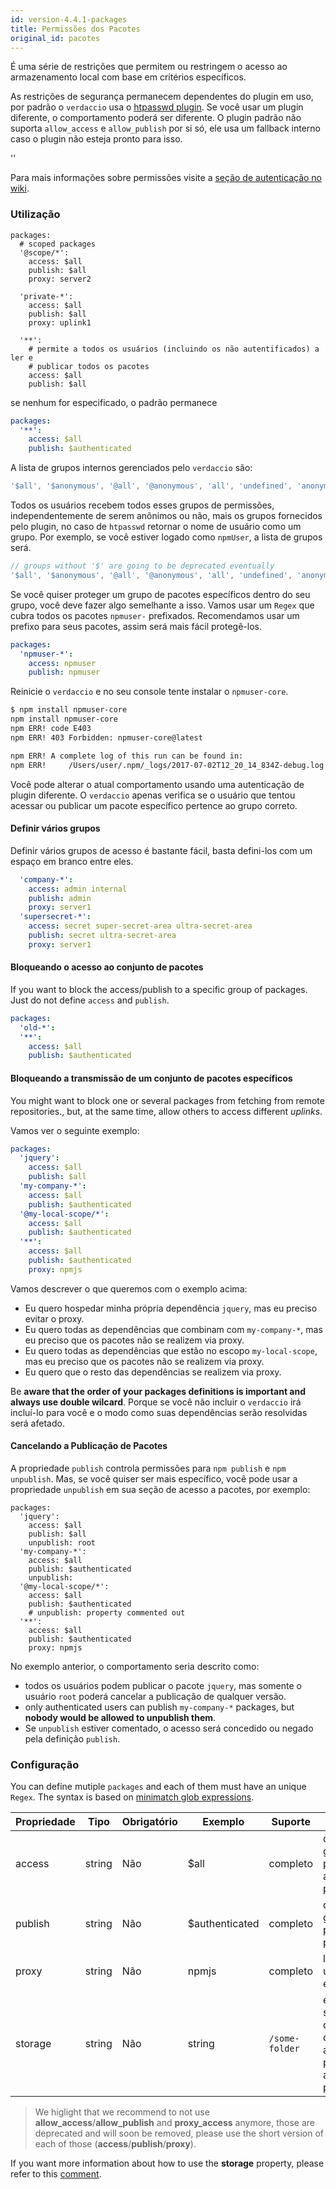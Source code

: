 ```yaml
---
id: version-4.4.1-packages
title: Permissões dos Pacotes
original_id: pacotes
---
```


É uma série de restrições que permitem ou restringem o acesso ao armazenamento local com base em critérios específicos.

As restrições de segurança permanecem dependentes do plugin em uso, por padrão o `verdaccio` usa o [htpasswd plugin](https://github.com/verdaccio/verdaccio-htpasswd). Se você usar um plugin diferente, o comportamento poderá ser diferente. O plugin padrão não suporta `allow_access` e `allow_publish` por si só, ele usa um fallback interno caso o plugin não esteja pronto para isso.

<div id="codefund">''</div>

Para mais informações sobre permissões visite a [seção de autenticação no wiki](auth.md).

### Utilização

```yalm
packages:
  # scoped packages
  '@scope/*':
    access: $all
    publish: $all
    proxy: server2

  'private-*':
    access: $all
    publish: $all
    proxy: uplink1

  '**':
    # permite a todos os usuários (incluindo os não autentificados) a ler e
    # publicar todos os pacotes
    access: $all
    publish: $all
```

se nenhum for especificado, o padrão permanece

```yaml
packages:
  '**':
    access: $all
    publish: $authenticated
```

A lista de grupos internos gerenciados pelo `verdaccio` são:

```js
'$all', '$anonymous', '@all', '@anonymous', 'all', 'undefined', 'anonymous'
```

Todos os usuários recebem todos esses grupos de permissões, independentemente de serem anônimos ou não, mais os grupos fornecidos pelo plugin, no caso de `htpasswd` retornar o nome de usuário como um grupo. Por exemplo, se você estiver logado como `npmUser`, a lista de grupos será.

```js
// groups without '$' are going to be deprecated eventually
'$all', '$anonymous', '@all', '@anonymous', 'all', 'undefined', 'anonymous', 'npmUser'
```

Se você quiser proteger um grupo de pacotes específicos dentro do seu grupo, você deve fazer algo semelhante a isso. Vamos usar um `Regex` que cubra todos os pacotes `npmuser-` prefixados. Recomendamos usar um prefixo para seus pacotes, assim será mais fácil protegê-los.

```yaml
packages:
  'npmuser-*':
    access: npmuser
    publish: npmuser
```

Reinicie o `verdaccio` e no seu console tente instalar o `npmuser-core`.

```bash
$ npm install npmuser-core
npm install npmuser-core
npm ERR! code E403
npm ERR! 403 Forbidden: npmuser-core@latest

npm ERR! A complete log of this run can be found in:
npm ERR!     /Users/user/.npm/_logs/2017-07-02T12_20_14_834Z-debug.log
```

Você pode alterar o atual comportamento usando uma autenticação de plugin diferente. O `verdaccio` apenas verifica se o usuário que tentou acessar ou publicar um pacote específico pertence ao grupo correto.

#### Definir vários grupos

Definir vários grupos de acesso é bastante fácil, basta defini-los com um espaço em branco entre eles.

```yaml
  'company-*':
    access: admin internal
    publish: admin
    proxy: server1
  'supersecret-*':
    access: secret super-secret-area ultra-secret-area
    publish: secret ultra-secret-area
    proxy: server1
```

#### Bloqueando o acesso ao conjunto de pacotes

If you want to block the access/publish to a specific group of packages. Just do not define `access` and `publish`.

```yaml
packages:
  'old-*':
  '**':
    access: $all
    publish: $authenticated
```

#### Bloqueando a transmissão de um conjunto de pacotes específicos

You might want to block one or several packages from fetching from remote repositories., but, at the same time, allow others to access different *uplinks*.

Vamos ver o seguinte exemplo:

```yaml
packages:
  'jquery':
    access: $all
    publish: $all
  'my-company-*':
    access: $all
    publish: $authenticated
  '@my-local-scope/*':
    access: $all
    publish: $authenticated
  '**':
    access: $all
    publish: $authenticated
    proxy: npmjs
```

Vamos descrever o que queremos com o exemplo acima:

* Eu quero hospedar minha própria dependência `jquery`, mas eu preciso evitar o proxy.
* Eu quero todas as dependências que combinam com `my-company-*`, mas eu preciso que os pacotes não se realizem via proxy.
* Eu quero todas as dependências que estão no escopo `my-local-scope`, mas eu preciso que os pacotes não se realizem via proxy.
* Eu quero que o resto das dependências se realizem via proxy.

Be **aware that the order of your packages definitions is important and always use double wilcard**. Porque se você não incluir o `verdaccio` irá incluí-lo para você e o modo como suas dependências serão resolvidas será afetado.

#### Cancelando a Publicação de Pacotes

A propriedade `publish` controla permissões para `npm publish` e `npm unpublish`.  Mas, se você quiser ser mais específico, você pode usar a propriedade `unpublish` em sua seção de acesso a pacotes, por exemplo:

```yalm
packages:
  'jquery':
    access: $all
    publish: $all
    unpublish: root
  'my-company-*':
    access: $all
    publish: $authenticated
    unpublish:
  '@my-local-scope/*':
    access: $all
    publish: $authenticated
    # unpublish: property commented out
  '**':
    access: $all
    publish: $authenticated
    proxy: npmjs
```

No exemplo anterior, o comportamento seria descrito como:

* todos os usuários podem publicar o pacote `jquery`, mas somente o usuário `root` poderá cancelar a publicação de qualquer versão.
* only authenticated users can publish `my-company-*` packages, but **nobody would be allowed to unpublish them**.
* Se `unpublish` estiver comentado, o acesso será concedido ou negado pela definição `publish`.


### Configuração

You can define mutiple `packages` and each of them must have an unique `Regex`. The syntax is based on [minimatch glob expressions](https://github.com/isaacs/minimatch).

| Propriedade | Tipo   | Obrigatório | Exemplo        | Suporte        | Descrição                                                                         |
| ----------- | ------ | ----------- | -------------- | -------------- | --------------------------------------------------------------------------------- |
| access      | string | Não         | $all           | completo       | define os grupos com permissão para acessar os pacotes                            |
| publish     | string | Não         | $authenticated | completo       | define os grupos permitidos a publicar                                            |
| proxy       | string | Não         | npmjs          | completo       | limita a busca a um uplink específico                                             |
| storage     | string | Não         | string         | `/some-folder` | ele cria uma subpasta dentro da pasta de armazenamento para cada acesso ao pacote |

> We higlight that we recommend to not use **allow_access**/**allow_publish** and **proxy_access** anymore, those are deprecated and will soon be removed, please use the short version of each of those (**access**/**publish**/**proxy**).

If you want more information about how to use the **storage** property, please refer to this [comment](https://github.com/verdaccio/verdaccio/issues/1383#issuecomment-509933674).
